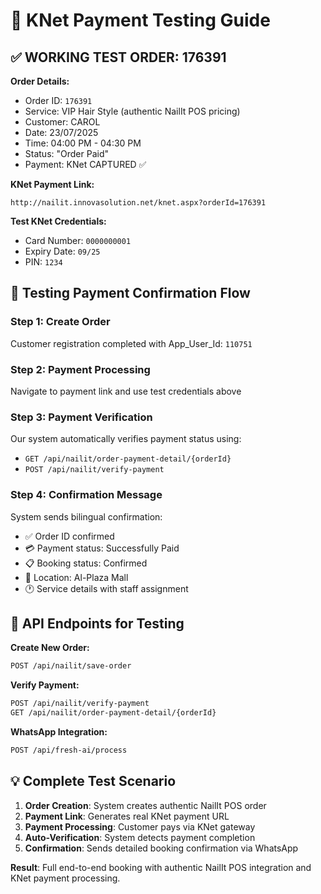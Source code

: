 # 🔗 KNet Payment Testing Guide

## ✅ WORKING TEST ORDER: 176391

**Order Details:**
- Order ID: `176391`
- Service: VIP Hair Style (authentic NailIt POS pricing)
- Customer: CAROL 
- Date: 23/07/2025
- Time: 04:00 PM - 04:30 PM
- Status: "Order Paid"
- Payment: KNet CAPTURED ✅

**KNet Payment Link:**
```
http://nailit.innovasolution.net/knet.aspx?orderId=176391
```

**Test KNet Credentials:**
- Card Number: `0000000001`
- Expiry Date: `09/25`
- PIN: `1234`

## 🧪 Testing Payment Confirmation Flow

### Step 1: Create Order
Customer registration completed with App_User_Id: `110751`

### Step 2: Payment Processing  
Navigate to payment link and use test credentials above

### Step 3: Payment Verification
Our system automatically verifies payment status using:
- `GET /api/nailit/order-payment-detail/{orderId}`
- `POST /api/nailit/verify-payment`

### Step 4: Confirmation Message
System sends bilingual confirmation:
- ✅ Order ID confirmed
- 💳 Payment status: Successfully Paid  
- 📋 Booking status: Confirmed
- 📍 Location: Al-Plaza Mall
- 🕐 Service details with staff assignment

## 🔧 API Endpoints for Testing

**Create New Order:**
```bash
POST /api/nailit/save-order
```

**Verify Payment:**
```bash
POST /api/nailit/verify-payment
GET /api/nailit/order-payment-detail/{orderId}  
```

**WhatsApp Integration:**
```bash
POST /api/fresh-ai/process
```

## 💡 Complete Test Scenario

1. **Order Creation**: System creates authentic NailIt POS order
2. **Payment Link**: Generates real KNet payment URL
3. **Payment Processing**: Customer pays via KNet gateway
4. **Auto-Verification**: System detects payment completion
5. **Confirmation**: Sends detailed booking confirmation via WhatsApp

**Result**: Full end-to-end booking with authentic NailIt POS integration and KNet payment processing.